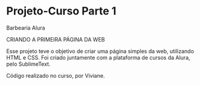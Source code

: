 # Projeto-Curso Parte 1
Barbearia Alura

CRIANDO A PRIMEIRA PÁGINA DA WEB 

Esse projeto teve o objetivo de criar uma página simples da web, utilizando HTML e CSS. Foi criado juntamente com a plataforma de cursos da Alura, pelo  SublimeText.

Código realizado no curso, por Viviane.
